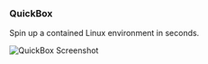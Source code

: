 ### QuickBox

Spin up a contained Linux environment in seconds.

![QuickBox Screenshot](https://preview.ibb.co/fsfVho/qb.gif)
